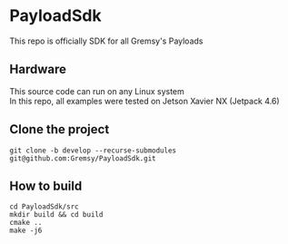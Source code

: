 # PayloadSdk
This repo is officially SDK for all Gremsy's Payloads

## Hardware
  This source code can run on any Linux system  
  In this repo, all examples were tested on Jetson Xavier NX (Jetpack 4.6)

## Clone the project 
```
git clone -b develop --recurse-submodules git@github.com:Gremsy/PayloadSdk.git
```
## How to build
```
cd PayloadSdk/src  
mkdir build && cd build  
cmake ..  
make -j6  
```